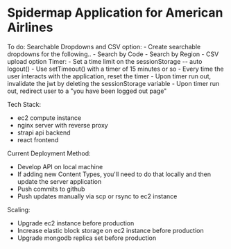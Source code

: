 # Spidermap Application for American Airlines

To do:
  Searchable Dropdowns and CSV option:
    - Create searchable dropdowns for the following..
    - Search by Code
    - Search by Region
    - CSV upload option
  Timer:
    - Set a time limit on the sessionStorage -- auto logout()
    - Use setTimeout() with a timer of 15 minutes or so
    - Every time the user interacts with the application, reset the timer
    - Upon timer run out, invalidate the jwt by deleting the sessionStorage variable
    - Upon timer run out, redirect user to a "you have been logged out page"

Tech Stack:
  - ec2 compute instance
  - nginx server with reverse proxy
  - strapi api backend
  - react frontend

Current Deployment Method:
  - Develop API on local machine
  - If adding new Content Types, you'll need to do that locally and then update the server application
  - Push commits to github
  - Push updates manually via scp or rsync to ec2 instance

Scaling:
  - Upgrade ec2 instance before production
  - Increase elastic block storage on ec2 instance before production
  - Upgrade mongodb replica set before production
